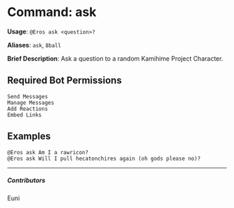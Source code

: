 # Command: ask


**Usage**: `@Eros ask <question>?`

**Aliases**: `ask`, `8ball`

**Brief Description**: Ask a question to a random Kamihime Project Character.



## Required Bot Permissions

```
Send Messages
Manage Messages
Add Reactions
Embed Links
```

## Examples

```
@Eros ask Am I a rawricon?
@Eros ask Will I pull hecatonchires again (oh gods please no)?
```


---

##### Contributors


Euni
